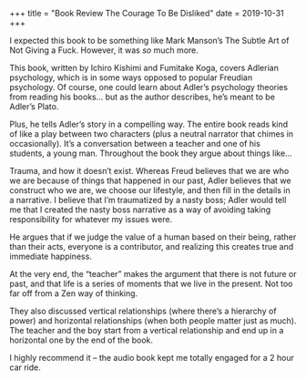 +++
title = "Book Review The Courage To Be Disliked"
date = 2019-10-31
+++

I expected this book to be something like Mark Manson’s The Subtle Art of Not Giving a Fuck. However, it was _so_ much more.

This book, written by Ichiro Kishimi and Fumitake Koga, covers Adlerian psychology, which is in some ways opposed to popular Freudian psychology. Of course, one could learn about Adler’s psychology theories from reading his books… but as the author describes, he’s meant to be Adler’s Plato. 

Plus, he tells Adler’s story in a compelling way. The entire book reads kind of like a play between two characters (plus a neutral narrator that chimes in occasionally). It’s a conversation between a teacher and one of his students, a young man. Throughout the book they argue about things like…

Trauma, and how it doesn’t exist. Whereas Freud believes that we are who we are because of things that happened in our past, Adler believes that we construct who we are, we choose our lifestyle, and then fill in the details in a narrative. I believe that I’m traumatized by a nasty boss; Adler would tell me that I created the nasty boss narrative as a way of avoiding taking responsibility for whatever my issues were. 

He argues that if we judge the value of a human based on their being, rather than their acts, everyone is a contributor, and realizing this creates true and immediate happiness.

At the very end, the “teacher” makes the argument that there is not future or past, and that life is a series of moments that we live in the present. Not too far off from a Zen way of thinking.

They also discussed vertical relationships (where there’s a hierarchy of power) and horizontal relationships (when both people matter just as much). The teacher and the boy start from a vertical relationship and end up in a horizontal one by the end of the book.

I highly recommend it &#8211; the audio book kept me totally engaged for a 2 hour car ride.